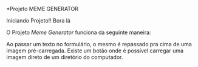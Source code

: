 *Projeto MEME GENERATOR

Iniciando Projeto!! Bora lá


O Projeto *Meme Generator* funciona da seguinte maneira:

Ao passar um texto no formulário, o mesmo é repassado pra cima de uma imagem pré-carregada.
Existe um botão onde é possível carregar uma imagem direto de um diretório do computador.